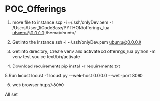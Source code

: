 # POC_Offerings
1. move file to instance
scp -i ~/.ssh/onlyDev.pem -r /Users/User_1/CodeBase/PYTHON/offerings_lua ubuntu@0.0.0.0:/home/ubuntu/

2. Get into the Instance 
ssh -i ~/.ssh/onlyDev.pem ubuntu@0.0.0.0

3. Get into directory, Create venv and activate
cd offerings_lua
python -m venv test
source text/bin/activate

4. Download requirements
pip install -r requirements.txt

5.Run locust 
locust -f locust.py --web-host 0.0.0.0 --web-port 8090

6. web browser
http://<instance-private-ip>:8090

All set 
